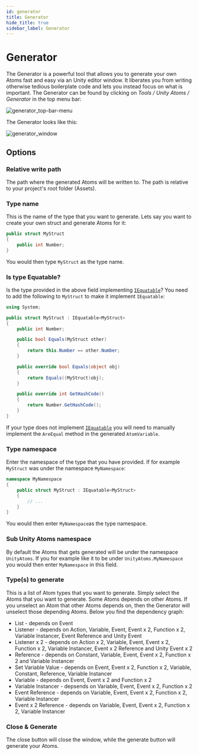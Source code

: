 ```yaml
---
id: generator
title: Generator
hide_title: true
sidebar_label: Generator
---
```


# Generator

The Generator is a powerful tool that allows you to generate your own Atoms fast and easy via an Unity editor window. It liberates you from writing otherwise tedious boilerplate code and lets you instead focus on what is important. The Generator can be found by clicking on _Tools / Unity Atoms / Generator_ in the top menu bar:

![generator_top-bar-menu](assets/generator_top-bar-menu.png)

The Generator looks like this:

![generator_window](assets/generator_window.png)

## Options

### Relative write path

The path where the generated Atoms will be written to. The path is relative to your project's root folder (Assets).

### Type name

This is the name of the type that you want to generate. Lets say you want to create your own struct and generate Atoms for it:

```cs
public struct MyStruct
{
    public int Number;
}

```

You would then type `MyStruct` as the type name.

### Is type Equatable?

Is the type provided in the above field implementing [`IEquatable`](https://docs.microsoft.com/en-us/dotnet/api/system.iequatable-1?view=netframework-4.8)? You need to add the following to `MyStruct` to make it implement `IEquatable`:

```cs
using System;

public struct MyStruct : IEquatable<MyStruct>
{
    public int Number;

    public bool Equals(MyStruct other)
    {
        return this.Number == other.Number;
    }

    public override bool Equals(object obj)
    {
        return Equals((MyStruct)obj);
    }

    public override int GetHashCode()
    {
        return Number.GetHashCode();
    }
}

```

If your type does not implement [`IEquatable`](https://docs.microsoft.com/en-us/dotnet/api/system.iequatable-1?view=netframework-4.8) you will need to manually implement the `AreEqual` method in the generated `AtomVariable`.

### Type namespace

Enter the namespace of the type that you have provided. If for example `MyStruct` was under the namespace `MyNamespace`:

```cs
namespace MyNamespace
{
    public struct MyStruct : IEquatable<MyStruct>
    {
        // ...
    }
}

```

You would then enter `MyNamespace`as the type namespace.

### Sub Unity Atoms namespace

By default the Atoms that gets generated will be under the namespace `UnityAtoms`. If you for example like it to be under `UnityAtoms.MyNamespace` you would then enter `MyNamespace` in this field.

### Type(s) to generate

This is a list of Atom types that you want to generate. Simply select the Atoms that you want to generate. Some Atoms depends on other Atoms. If you unselect an Atom that other Atoms depends on, then the Generator will unselect those depending Atoms. Below you find the dependency graph:

-   List - depends on Event
-   Listener - depends on Action, Variable, Event, Event x 2, Function x 2, Variable Instancer, Event Reference and Unity Event
-   Listener x 2 - depends on Action x 2, Variable, Event, Event x 2, Function x 2, Variable Instancer, Event x 2 Reference and Unity Event x 2
-   Reference - depends on Constant, Variable, Event, Event x 2, Function x 2 and Variable Instancer
-   Set Variable Value - depends on Event, Event x 2, Function x 2, Variable, Constant, Reference, Variable Instancer
-   Variable - depends on Event, Event x 2 and Function x 2
-   Variable Instancer - depsends on Variable, Event, Event x 2, Function x 2
-   Event Reference - depends on Variable, Event, Event x 2, Function x 2, Variable Instancer
-   Event x 2 Reference - depends on Variable, Event, Event x 2, Function x 2, Variable Instancer

### Close & Generate

The close button will close the window, while the generate button will generate your Atoms.
